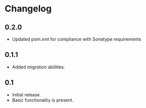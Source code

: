 Changelog
=========
## 0.2.0 ##
 * Updated pom.xml for compliance with Sonatype requirements
 
## 0.1.1 ##
 * Added migration abilities.

## 0.1 ##
 * Initial release.
 * Basic functionality is present.
